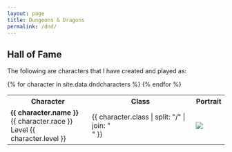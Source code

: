 ```yaml
---
layout: page
title: Dungeons & Dragons
permalink: /dnd/
---
```


## Hall of Fame

The following are characters that I have created and played as:

<table>
    <tr>
        <th>Character</th>
        <th>Class</th>
        <th>Portrait</th>
    </tr>
    {% for character in site.data.dndcharacters %}
    <tr>
        <td>
            <b>{{ character.name }}</b><br>
            {{ character.race }} <br>
            Level {{ character.level }}
        </td>
        <td>
            {{ character.class | split: "/" | join: "<br>" }}
        </td>
        <td><img src="{{ character.photo }}"></td>
    </tr>
    {% endfor %}
</table>
